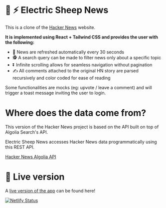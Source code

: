 #  🐑 ⚡ Electric Sheep News

This is a clone of the [Hacker News](https://news.ycombinator.com/) website.

__It is implemented using React + Tailwind CSS and provides the user with the following:__
- 🔄 News are refreshed automatically every 30 seconds
- 🕵️ A search query can be made to filter news only about a specific topic
- ⏬ Infinite scrolling allows for seamless navigation without pagination
- ✍️ All comments attached to the original HN story are parsed recursively and color coded for ease of reading

Some functionalities are mocks (eg: upvote / leave a comment) and will trigger a toast message inviting the user to login.

# Where does the data come from?

This version of the Hacker News project is based on the API built on top of Algolia Search's API. 

Electric Sheep News accesses Hacker News data programmatically using this REST API.

[Hacker News Algolia API](https://hn.algolia.com/api)


# 🚀 Live version

A [live version of the app](https://electric-sheep-news.netlify.app/) can be found here!

[![Netlify Status](https://api.netlify.com/api/v1/badges/46582eb9-cdb8-416c-9748-0eaeded1440b/deploy-status)](https://app.netlify.com/sites/electric-sheep-news/deploys)
